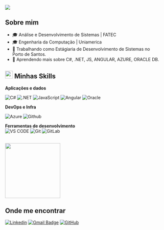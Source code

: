![](https://komarev.com/ghpvc/?username=gimelow&color=006bed)

## Sobre mim

- 🎓 Análise e Desenvolvimento de Sistemas | FATEC
- 🎓 Engenharia da Computação | Uniamerica
- 💼 Trabalhando como Estágiaria de Desenvolvimento de Sistemas no Porto de Santos.
- 🌱 Aprendendo mais sobre C#, .NET, JS, ANGULAR, AZURE, ORACLE DB.

## <img src="https://media2.giphy.com/media/QssGEmpkyEOhBCb7e1/giphy.gif?cid=ecf05e47a0n3gi1bfqntqmob8g9aid1oyj2wr3ds3mg700bl&rid=giphy.gif" width ="25"> Minhas Skills
**Aplicações e dados**
<br>

![C#](https://img.shields.io/badge/C%23-239120?logo=c-sharp&logoColor=white&style=for-the-badge)
![.NET](https://img.shields.io/badge/.NET-5C2D91?logo=.net&logoColor=white&style=for-the-badge)
![JavaScript](https://img.shields.io/badge/JavaScript-F7DF1E?logo=javascript&logoColor=black&style=for-the-badge)
![Angular](https://img.shields.io/badge/angular-%23DD0031.svg?style=for-the-badge&logo=angular&logoColor=white)
![Oracle](https://img.shields.io/badge/-Oracle%20Database-F80000?logo=oracle&logoColor=white&style=for-the-badge)
<br>

**DevOps e Infra**
<br>

![Azure](https://img.shields.io/badge/Microsoft_Azure-0089D6?logo=microsoft-azure&logoColor=white&style=for-the-badge)
![Github](https://img.shields.io/badge/GitHub-100000?style=for-the-badge&logo=github&logoColor=white)


**Ferramentas de desenvolvimento**
<br>
![VS CODE](https://img.shields.io/badge/VS_Code-007ACC?logo=visual-studio-code&logoColor=white&style=for-the-badge)
![Git](https://img.shields.io/badge/Git-E34F26?logo=git&logoColor=white&style=for-the-badge)
![GitLab](https://img.shields.io/badge/GitLab-330F63?style=for-the-badge&logo=gitlab&logoColor=white)

<br>

<a href="https://github.com/gimelow" title="Perfil">
  <img height="180em" src="https://github-readme-stats.vercel.app/api?username=gimelow&theme=dracula&show_icons=true" />
</a>

## Onde me encontrar
[![Linkedin](https://img.shields.io/badge/-Linkedin-blue?style=flat-square&logo=Linkedin&logoColor=white&link=https://www.linkedin.com/in/giovanna-da-silva-melo-40112922a/)](https://www.linkedin.com/in/giovanna-da-silva-melo-40112922a/)
[![Gmail Badge](https://img.shields.io/badge/-Gmail-006bed?style=flat-square&logo=Gmail&logoColor=white&link=mailto:gio.s.melo@gmail.com)](mailto:gio.s.melo@gmail.com)
[![GitHub](https://img.shields.io/github/followers/gimelow?label=follow&style=social)](https://github.com/gimelow/)
